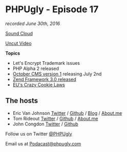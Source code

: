 # PHPUgly - Episode 17
*recorded June 30th, 2016*

[Sound Cloud](https://soundcloud.com/phpugly/episode17)

[Uncut Video](https://youtu.be/Kd2rZ0EjDdQ)

**Topics**

* Let's Encrypt Trademark issues
* PHP Alpha 2 released
* [October CMS version 1](https://octobercms.com/) releasing July 2nd
* [Zend Framework 3.0 released](https://github.com/zendframework/zendframework/releases/tag/release-3.0.0)
* [EU's Crazy Cookie Laws](https://murze.be/2016/06/make-laravel-app-comply-crazy-eu-cookie-law/)

## The hosts
* Eric Van Johnson [Twitter](https://twitter.com/shocm) / [Github](https://github.com/ericvanjohnson/) / [Blog](https://www.shocm.com) / [About.me](https://about.me/shocm) 
* Tom Rideout [Twitter](https://twitter.com/realrideout) / [Github](https://github.com/trideout/) / [About.me](https://about.me/thomasrideout)
* John Congdon [Twitter](https://twitter.com/johncongdon) / [Github](https://github.com/johncongdon) 

Follow us on Twitter [@PHPUgly](https://twitter.com/phpugly) 

Email us at [Podacast@phpugly.com](mailto:podcast@phpugly.com)
